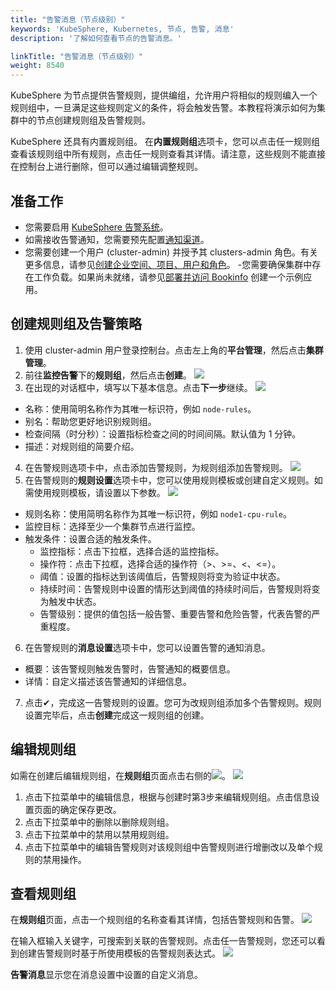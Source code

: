 ```yaml
---
title: "告警消息（节点级别）"
keywords: 'KubeSphere, Kubernetes, 节点, 告警, 消息'
description: '了解如何查看节点的告警消息。'

linkTitle: "告警消息（节点级别）"
weight: 8540
---
```


KubeSphere 为节点提供告警规则，提供编组，允许用户将相似的规则编入一个规则组中，一旦满足这些规则定义的条件，将会触发告警。本教程将演示如何为集群中的节点创建规则组及告警规则。

KubeSphere 还具有内置规则组。 在<strong>内置规则组</strong>选项卡，您可以点击任一规则组查看该规则组中所有规则，点击任一规则查看其详情。请注意，这些规则不能直接在控制台上进行删除，但可以通过编辑调整规则。

## 准备工作

- 您需要启用 [KubeSphere 告警系统](../../pluggable-components/alerting)。
- 如需接收告警通知，您需要预先配置[通知渠道](../platform-settings/notification-management/configure-email)。
- 您需要创建一个用户 (cluster-admin) 并授予其 clusters-admin 角色。有关更多信息，请参见[创建企业空间、项目、用户和角色](../../quick-start/create-workspace-and-project#step-4-create-a-role)。
-您需要确保集群中存在工作负载。如果尚未就绪，请参见[部署并访问 Bookinfo](../../quick-start/deploy-bookinfo-to-k8s) 创建一个示例应用。

## 创建规则组及告警策略

1. 使用 cluster-admin 用户登录控制台。点击左上角的<strong>平台管理</strong>，然后点击<strong>集群管理</strong>。
2. 前往<strong>监控告警</strong>下的<strong>规则组</strong>，然后点击<strong>创建</strong>。
![](https://hackmd.io/_uploads/H1nTLPk02.png)
3. 在出现的对话框中，填写以下基本信息。点击<strong>下一步</strong>继续。
![](https://hackmd.io/_uploads/HkJmvP1Rh.png)
- 名称：使用简明名称作为其唯一标识符，例如 `node-rules`。
- 别名：帮助您更好地识别规则组。
- 检查间隔（时分秒）：设置指标检查之间的时间间隔。默认值为 1 分钟。
- 描述：对规则组的简要介绍。

4. 在告警规则选项卡中，点击添加告警规则，为规则组添加告警规则。
![](https://hackmd.io/_uploads/H1qSwwk0h.png)
5. 在告警规则的<strong>规则设置</strong>选项卡中，您可以使用规则模板或创建自定义规则。如需使用规则模板，请设置以下参数。
![](https://hackmd.io/_uploads/B1ffdPy02.png)
- 规则名称：使用简明名称作为其唯一标识符，例如 `node1-cpu-rule`。
- 监控目标：选择至少一个集群节点进行监控。
- 触发条件：设置合适的触发条件。
   - 监控指标：点击下拉框，选择合适的监控指标。
   - 操作符：点击下拉框，选择合适的操作符（>、>=、<、<=）。
   - 阈值：设置的指标达到该阈值后，告警规则将变为验证中状态。
   - 持续时间：告警规则中设置的情形达到阈值的持续时间后，告警规则将变为触发中状态。
   - 告警级别：提供的值包括一般告警、重要告警和危险告警，代表告警的严重程度。

6. 在告警规则的<strong>消息设置</strong>选项卡中，您可以设置告警的通知消息。

- 概要：该告警规则触发告警时，告警通知的概要信息。
- 详情：自定义描述该告警通知的详细信息。

7. 点击✔，完成这一告警规则的设置。您可为改规则组添加多个告警规则。规则设置完毕后，点击<strong>创建</strong>完成这一规则组的创建。

## 编辑规则组
如需在创建后编辑规则组，在<strong>规则组</strong>页面点击右侧的![](https://hackmd.io/_uploads/BJkssv1Ch.png)。
![](https://hackmd.io/_uploads/HyPG3vyA3.png)
1. 点击下拉菜单中的编辑信息，根据与创建时第3步来编辑规则组。点击信息设置页面的确定保存更改。
2. 点击下拉菜单中的删除以删除规则组。
3. 点击下拉菜单中的禁用以禁用规则组。
4. 点击下拉菜单中的编辑告警规则对该规则组中告警规则进行增删改以及单个规则的禁用操作。

## 查看规则组
在<strong>规则组</strong>页面，点击一个规则组的名称查看其详情，包括告警规则和告警。
![](https://hackmd.io/_uploads/HyZSnDyC3.png)

在输入框输入关键字，可搜索到关联的告警规则。点击任一告警规则，您还可以看到创建告警规则时基于所使用模板的告警规则表达式。
![](https://hackmd.io/_uploads/Hylmawk02.png)

<strong>告警消息</strong>显示您在消息设置中设置的自定义消息。
